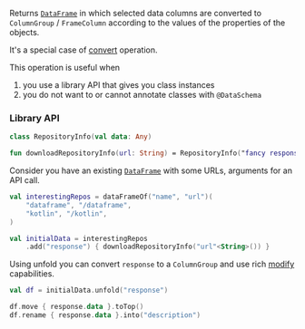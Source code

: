 [//]: # (title: unfold)
<!---IMPORT org.jetbrains.kotlinx.dataframe.samples.api.Modify-->

Returns [`DataFrame`](DataFrame.md) in which selected data columns are converted to `ColumnGroup` / `FrameColumn` according to
the values of the properties of the objects.

It's a special case of [convert](convert.md) operation. 

This operation is useful when
1. you use a library API that gives you class instances
2. you do not want to or cannot annotate classes with `@DataSchema`

### Library API

<!---FUN convertToColumnGroupUseCase-->

```kotlin
class RepositoryInfo(val data: Any)

fun downloadRepositoryInfo(url: String) = RepositoryInfo("fancy response from the API")
```

<!---END-->

Consider you have an existing [`DataFrame`](DataFrame.md) with some URLs, arguments for an API call. 

<!---FUN convertToColumnGroupData-->

```kotlin
val interestingRepos = dataFrameOf("name", "url")(
    "dataframe", "/dataframe",
    "kotlin", "/kotlin",
)

val initialData = interestingRepos
    .add("response") { downloadRepositoryInfo("url"<String>()) }
```

<!---END-->

Using unfold you can convert `response` to a `ColumnGroup` and use rich [modify](modify.md) capabilities.

<!---FUN convertToColumnGroup-->

```kotlin
val df = initialData.unfold("response")
```

<!---END-->

<!---FUN convertToColumnGroupBenefits-->

```kotlin
df.move { response.data }.toTop()
df.rename { response.data }.into("description")
```

<!---END-->
